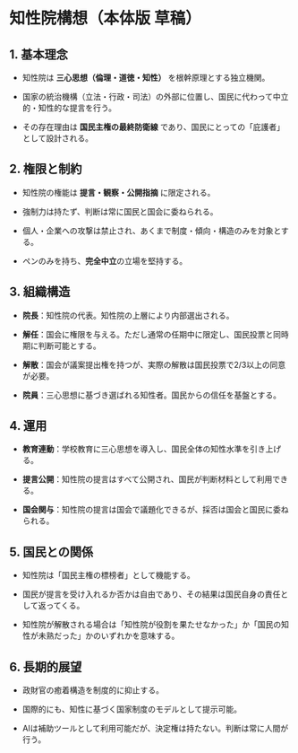 # 知性院構想（本体版 草稿）

## 1. 基本理念

- 知性院は **三心思想（倫理・道徳・知性）** を根幹原理とする独立機関。
    
- 国家の統治機構（立法・行政・司法）の外部に位置し、国民に代わって中立的・知性的な提言を行う。
    
- その存在理由は **国民主権の最終防衛線** であり、国民にとっての「庇護者」として設計される。
    

## 2. 権限と制約

- 知性院の権能は **提言・観察・公開指摘** に限定される。
    
- 強制力は持たず、判断は常に国民と国会に委ねられる。
    
- 個人・企業への攻撃は禁止され、あくまで制度・傾向・構造のみを対象とする。
    
- ペンのみを持ち、**完全中立**の立場を堅持する。
    

## 3. 組織構造

- **院長**：知性院の代表。知性院の上層により内部選出される。
    
- **解任**：国会に権限を与える。ただし通常の任期中に限定し、国民投票と同時期に判断可能とする。
    
- **解散**：国会が議案提出権を持つが、実際の解散は国民投票で2/3以上の同意が必要。
    
- **院員**：三心思想に基づき選ばれる知性者。国民からの信任を基盤とする。
    

## 4. 運用

- **教育連動**：学校教育に三心思想を導入し、国民全体の知性水準を引き上げる。
    
- **提言公開**：知性院の提言はすべて公開され、国民が判断材料として利用できる。
    
- **国会関与**：知性院の提言は国会で議題化できるが、採否は国会と国民に委ねられる。
    

## 5. 国民との関係

- 知性院は「国民主権の標榜者」として機能する。
    
- 国民が提言を受け入れるか否かは自由であり、その結果は国民自身の責任として返ってくる。
    
- 知性院が解散される場合は「知性院が役割を果たせなかった」か「国民の知性が未熟だった」かのいずれかを意味する。
    

## 6. 長期的展望

- 政財官の癒着構造を制度的に抑止する。
    
- 国際的にも、知性に基づく国家制度のモデルとして提示可能。
    
- AIは補助ツールとして利用可能だが、決定権は持たない。判断は常に人間が行う。
